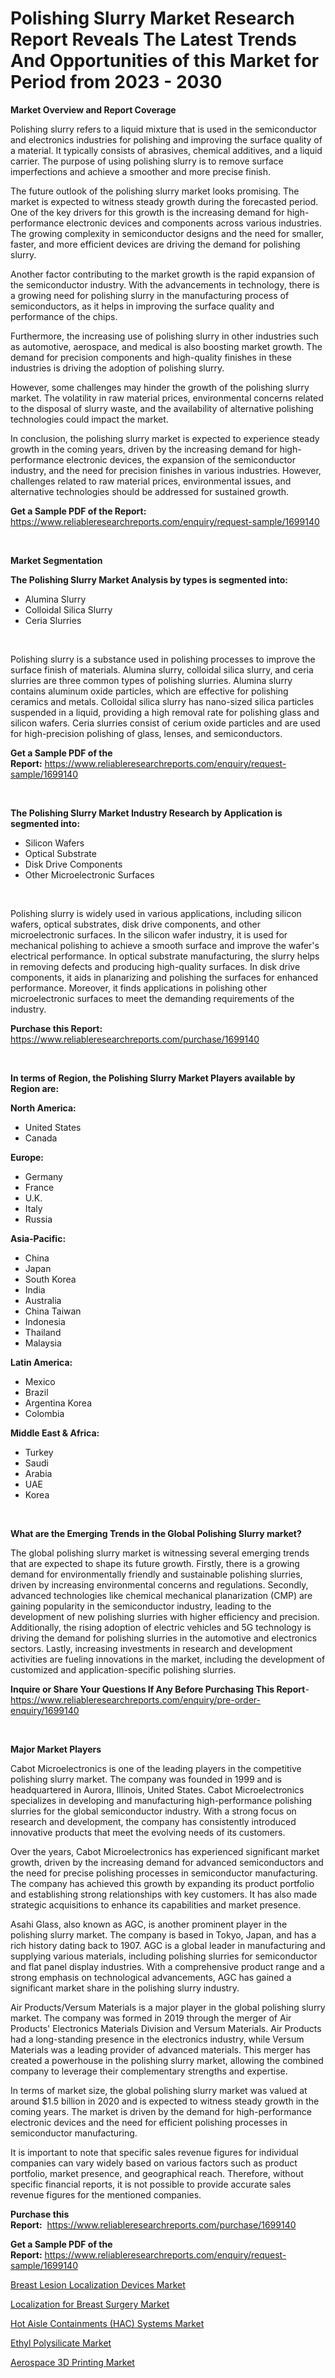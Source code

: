 <p><h1>Polishing Slurry Market Research Report Reveals The Latest Trends And Opportunities of this Market for Period from 2023 - 2030</h1></p><p><strong>Market Overview and Report Coverage</strong></p>
<p><p>Polishing slurry refers to a liquid mixture that is used in the semiconductor and electronics industries for polishing and improving the surface quality of a material. It typically consists of abrasives, chemical additives, and a liquid carrier. The purpose of using polishing slurry is to remove surface imperfections and achieve a smoother and more precise finish.</p><p>The future outlook of the polishing slurry market looks promising. The market is expected to witness steady growth during the forecasted period. One of the key drivers for this growth is the increasing demand for high-performance electronic devices and components across various industries. The growing complexity in semiconductor designs and the need for smaller, faster, and more efficient devices are driving the demand for polishing slurry.</p><p>Another factor contributing to the market growth is the rapid expansion of the semiconductor industry. With the advancements in technology, there is a growing need for polishing slurry in the manufacturing process of semiconductors, as it helps in improving the surface quality and performance of the chips.</p><p>Furthermore, the increasing use of polishing slurry in other industries such as automotive, aerospace, and medical is also boosting market growth. The demand for precision components and high-quality finishes in these industries is driving the adoption of polishing slurry.</p><p>However, some challenges may hinder the growth of the polishing slurry market. The volatility in raw material prices, environmental concerns related to the disposal of slurry waste, and the availability of alternative polishing technologies could impact the market.</p><p>In conclusion, the polishing slurry market is expected to experience steady growth in the coming years, driven by the increasing demand for high-performance electronic devices, the expansion of the semiconductor industry, and the need for precision finishes in various industries. However, challenges related to raw material prices, environmental issues, and alternative technologies should be addressed for sustained growth.</p></p>
<p><strong>Get a Sample PDF of the Report:</strong> <a href="https://www.reliableresearchreports.com/enquiry/request-sample/1699140">https://www.reliableresearchreports.com/enquiry/request-sample/1699140</a></p>
<p>&nbsp;</p>
<p><strong>Market Segmentation</strong></p>
<p><strong>The Polishing Slurry Market Analysis by types is segmented into:</strong></p>
<p><ul><li>Alumina Slurry</li><li>Colloidal Silica Slurry</li><li>Ceria Slurries</li></ul></p>
<p>&nbsp;</p>
<p><p>Polishing slurry is a substance used in polishing processes to improve the surface finish of materials. Alumina slurry, colloidal silica slurry, and ceria slurries are three common types of polishing slurries. Alumina slurry contains aluminum oxide particles, which are effective for polishing ceramics and metals. Colloidal silica slurry has nano-sized silica particles suspended in a liquid, providing a high removal rate for polishing glass and silicon wafers. Ceria slurries consist of cerium oxide particles and are used for high-precision polishing of glass, lenses, and semiconductors.</p></p>
<p><strong>Get a Sample PDF of the Report:</strong>&nbsp;<a href="https://www.reliableresearchreports.com/enquiry/request-sample/1699140">https://www.reliableresearchreports.com/enquiry/request-sample/1699140</a></p>
<p>&nbsp;</p>
<p><strong>The Polishing Slurry Market Industry Research by Application is segmented into:</strong></p>
<p><ul><li>Silicon Wafers</li><li>Optical Substrate</li><li>Disk Drive Components</li><li>Other Microelectronic Surfaces</li></ul></p>
<p>&nbsp;</p>
<p><p>Polishing slurry is widely used in various applications, including silicon wafers, optical substrates, disk drive components, and other microelectronic surfaces. In the silicon wafer industry, it is used for mechanical polishing to achieve a smooth surface and improve the wafer's electrical performance. In optical substrate manufacturing, the slurry helps in removing defects and producing high-quality surfaces. In disk drive components, it aids in planarizing and polishing the surfaces for enhanced performance. Moreover, it finds applications in polishing other microelectronic surfaces to meet the demanding requirements of the industry.</p></p>
<p><strong>Purchase this Report:</strong>&nbsp; <a href="https://www.reliableresearchreports.com/purchase/1699140">https://www.reliableresearchreports.com/purchase/1699140</a></p>
<p>&nbsp;</p>
<p><strong>In terms of Region, the Polishing Slurry Market Players available by Region are:</strong></p>
<p>
    <p> <strong> North America: </strong>
        <ul>
            <li>United States</li>
            <li>Canada</li>
        </ul>
        </p> 
    <p> <strong> Europe: </strong>
        <ul>
            <li>Germany</li>
            <li>France</li>
            <li>U.K.</li>
            <li>Italy</li>
            <li>Russia</li>
        </ul>
        </p> 
    <p> <strong> Asia-Pacific: </strong>
        <ul>
            <li>China</li>
            <li>Japan</li>
            <li>South Korea</li>
            <li>India</li>
            <li>Australia</li>
            <li>China Taiwan</li>
            <li>Indonesia</li>
            <li>Thailand</li>
            <li>Malaysia</li>
        </ul>
        </p> 
    <p> <strong> Latin America: </strong>
        <ul>
            <li>Mexico</li>
            <li>Brazil</li>
            <li>Argentina Korea</li>
            <li>Colombia</li>
        </ul>
        </p> 
    <p> <strong> Middle East & Africa: </strong>
        <ul>
            <li>Turkey</li>
            <li>Saudi</li>
            <li>Arabia</li>
            <li>UAE</li>
            <li>Korea</li>
        </ul>
    </p>
    </p>
<p>&nbsp;</p>
<p><strong>What are the Emerging Trends in the Global Polishing Slurry market?</strong></p>
<p><p>The global polishing slurry market is witnessing several emerging trends that are expected to shape its future growth. Firstly, there is a growing demand for environmentally friendly and sustainable polishing slurries, driven by increasing environmental concerns and regulations. Secondly, advanced technologies like chemical mechanical planarization (CMP) are gaining popularity in the semiconductor industry, leading to the development of new polishing slurries with higher efficiency and precision. Additionally, the rising adoption of electric vehicles and 5G technology is driving the demand for polishing slurries in the automotive and electronics sectors. Lastly, increasing investments in research and development activities are fueling innovations in the market, including the development of customized and application-specific polishing slurries.</p></p>
<p><strong>Inquire or Share Your Questions If Any Before Purchasing This Report</strong>- <a href="https://www.reliableresearchreports.com/enquiry/pre-order-enquiry/1699140">https://www.reliableresearchreports.com/enquiry/pre-order-enquiry/1699140</a></p>
<p>&nbsp;</p>
<p><strong>Major Market Players</strong></p>
<p><p>Cabot Microelectronics is one of the leading players in the competitive polishing slurry market. The company was founded in 1999 and is headquartered in Aurora, Illinois, United States. Cabot Microelectronics specializes in developing and manufacturing high-performance polishing slurries for the global semiconductor industry. With a strong focus on research and development, the company has consistently introduced innovative products that meet the evolving needs of its customers.</p><p>Over the years, Cabot Microelectronics has experienced significant market growth, driven by the increasing demand for advanced semiconductors and the need for precise polishing processes in semiconductor manufacturing. The company has achieved this growth by expanding its product portfolio and establishing strong relationships with key customers. It has also made strategic acquisitions to enhance its capabilities and market presence.</p><p>Asahi Glass, also known as AGC, is another prominent player in the polishing slurry market. The company is based in Tokyo, Japan, and has a rich history dating back to 1907. AGC is a global leader in manufacturing and supplying various materials, including polishing slurries for semiconductor and flat panel display industries. With a comprehensive product range and a strong emphasis on technological advancements, AGC has gained a significant market share in the polishing slurry industry.</p><p>Air Products/Versum Materials is a major player in the global polishing slurry market. The company was formed in 2019 through the merger of Air Products' Electronics Materials Division and Versum Materials. Air Products had a long-standing presence in the electronics industry, while Versum Materials was a leading provider of advanced materials. This merger has created a powerhouse in the polishing slurry market, allowing the combined company to leverage their complementary strengths and expertise.</p><p>In terms of market size, the global polishing slurry market was valued at around $1.5 billion in 2020 and is expected to witness steady growth in the coming years. The market is driven by the demand for high-performance electronic devices and the need for efficient polishing processes in semiconductor manufacturing.</p><p>It is important to note that specific sales revenue figures for individual companies can vary widely based on various factors such as product portfolio, market presence, and geographical reach. Therefore, without specific financial reports, it is not possible to provide accurate sales revenue figures for the mentioned companies.</p></p>
<p><strong>Purchase this Report:</strong>&nbsp;&nbsp;<a href="https://www.reliableresearchreports.com/purchase/1699140">https://www.reliableresearchreports.com/purchase/1699140</a></p>
<p></p>
<p><strong>Get a Sample PDF of the Report:</strong>&nbsp;<a href="https://www.reliableresearchreports.com/enquiry/request-sample/1699140">https://www.reliableresearchreports.com/enquiry/request-sample/1699140</a></p>
<p><p><a href="https://github.com/Paul14Anderson63/Market-Research-Report-List-1/blob/main/breast-lesion-localization-devices-market.md">Breast Lesion Localization Devices Market</a></p><p><a href="https://github.com/dringals/Market-Research-Report-List-1/blob/main/localization-for-breast-surgery-market.md">Localization for Breast Surgery Market</a></p><p><a href="https://medium.com/@bethhermann2023/hot-aisle-containments-hac-systems-market-size-market-outlook-and-market-forecast-2023-to-2030-1c6e0d7bc172">Hot Aisle Containments (HAC) Systems Market</a></p><p><a href="https://www.linkedin.com/pulse/ethyl-polysilicate-market-research-report-unlocks-analysis-945ee/">Ethyl Polysilicate Market</a></p><p><a href="https://www.linkedin.com/pulse/aerospace-3d-printing-market-size-share-global-analysis-ao8me/">Aerospace 3D Printing Market</a></p></p>